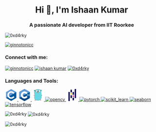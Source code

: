 
<h1 align="center">Hi 👋, I'm Ishaan Kumar</h1>
<h3 align="center">A passionate AI developer from IIT Roorkee</h3>

<p align="left"> <img src="https://komarev.com/ghpvc/?username=0xd4rky&label=Profile%20views&color=0e75b6&style=flat" alt="0xd4rky" /> </p>

<p align="left"> <a href="https://twitter.com/ginnotonicc" target="blank"><img src="https://img.shields.io/twitter/follow/ginnotonicc?logo=twitter&style=for-the-badge" alt="ginnotonicc" /></a> </p>

<h3 align="left">Connect with me:</h3>
<p align="left">
<a href="https://twitter.com/ginnotonicc" target="blank"><img align="center" src="https://raw.githubusercontent.com/rahuldkjain/github-profile-readme-generator/master/src/images/icons/Social/twitter.svg" alt="ginnotonicc" height="30" width="40" /></a>
<a href="https://linkedin.com/in/ishaan kumar" target="blank"><img align="center" src="https://raw.githubusercontent.com/rahuldkjain/github-profile-readme-generator/master/src/images/icons/Social/linked-in-alt.svg" alt="ishaan kumar" height="30" width="40" /></a>
<a href="https://kaggle.com/0xd4rky" target="blank"><img align="center" src="https://raw.githubusercontent.com/rahuldkjain/github-profile-readme-generator/master/src/images/icons/Social/kaggle.svg" alt="0xd4rky" height="30" width="40" /></a>
</p>

<h3 align="left">Languages and Tools:</h3>
<p align="left"> <a href="https://www.cprogramming.com/" target="_blank" rel="noreferrer"> <img src="https://raw.githubusercontent.com/devicons/devicon/master/icons/c/c-original.svg" alt="c" width="40" height="40"/> </a> <a href="https://www.w3schools.com/cpp/" target="_blank" rel="noreferrer"> <img src="https://raw.githubusercontent.com/devicons/devicon/master/icons/cplusplus/cplusplus-original.svg" alt="cplusplus" width="40" height="40"/> </a> <a href="https://golang.org" target="_blank" rel="noreferrer"> <img src="https://raw.githubusercontent.com/devicons/devicon/master/icons/go/go-original.svg" alt="go" width="40" height="40"/> </a> <a href="https://opencv.org/" target="_blank" rel="noreferrer"> <img src="https://www.vectorlogo.zone/logos/opencv/opencv-icon.svg" alt="opencv" width="40" height="40"/> </a> <a href="https://pandas.pydata.org/" target="_blank" rel="noreferrer"> <img src="https://raw.githubusercontent.com/devicons/devicon/2ae2a900d2f041da66e950e4d48052658d850630/icons/pandas/pandas-original.svg" alt="pandas" width="40" height="40"/> </a> <a href="https://pytorch.org/" target="_blank" rel="noreferrer"> <img src="https://www.vectorlogo.zone/logos/pytorch/pytorch-icon.svg" alt="pytorch" width="40" height="40"/> </a> <a href="https://scikit-learn.org/" target="_blank" rel="noreferrer"> <img src="https://upload.wikimedia.org/wikipedia/commons/0/05/Scikit_learn_logo_small.svg" alt="scikit_learn" width="40" height="40"/> </a> <a href="https://seaborn.pydata.org/" target="_blank" rel="noreferrer"> <img src="https://seaborn.pydata.org/_images/logo-mark-lightbg.svg" alt="seaborn" width="40" height="40"/> </a> <a href="https://www.tensorflow.org" target="_blank" rel="noreferrer"> <img src="https://www.vectorlogo.zone/logos/tensorflow/tensorflow-icon.svg" alt="tensorflow" width="40" height="40"/> </a> </p>

<p><img align="left" src="https://github-readme-stats.vercel.app/api/top-langs?username=0xd4rky&show_icons=true&locale=en&layout=compact" alt="0xd4rky" /></p>

<p>&nbsp;<img align="center" src="https://github-readme-stats.vercel.app/api?username=0xd4rky&show_icons=true&locale=en" alt="0xd4rky" /></p>

<p><img align="center" src="https://github-readme-streak-stats.herokuapp.com/?user=0xd4rky&" alt="0xd4rky" /></p>
